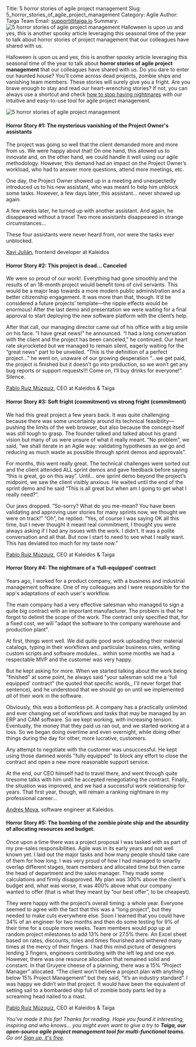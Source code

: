 Title: 5 horror stories of agile project management
Slug: 5_horror_stories_of_agile_project_management
Category: Agile
Author: Taiga Team
Email: support@taiga.io
Summary: ![5 horror stories of agile project management](/images/2021-10-27_5_horror_stories_of_agile_project_management/2021-10-27_5_horror_stories_of_agile_project_management.png) Halloween is upon us and yes, this is another spooky article leveraging this seasonal time of the year to talk about horror stories of project management that our colleagues have shared with us.  


Halloween is upon us and yes, this is another spooky article leveraging this seasonal time of the year to talk about **horror stories of agile project management** that our colleagues have shared with us. 
Do you dare to enter our haunted house? You’ll come across dead projects, zombie ships and vanishing team members. These stories will surely give you a fright. Are you brave enough to stay and read our heart-wrenching stories? If not, you can always use a shortcut and check [how to stop having nightmares](https://www.taiga.io/easyagile) with our intuitive and easy-to-use tool for agile project management. 

 
![5 horror stories of agile project management](/images/2021-10-27_5_horror_stories_of_agile_project_management/2021-10-27_5_horror_stories_of_agile_project_management.png)


#### **Horror Story #1: The mysterious vanishing of the Project Owner's assistants**
The project was going so well that the client demanded more and more from us. We were happy about that! On one hand, this allowed us to innovate and, on the other hand, we could handle it well using our agile methodology. However, this demand had an impact on the Project Owner’s workload, who had to answer more questions, attend more meetings, etc.

One day, the Project Owner showed up in a meeting and unexpectedly introduced us to his new assistant, who was meant to help him unblock some tasks. However, a few days later, this assistant... never showed up again.

A few weeks later, he turned up with another assistant. And again, he disappeared without a trace!
Two more assistants disappeared in strange circumstances...

These four assistants were never heard from, nor were the tasks ever unblocked.

[Xavi Julián](https://kaleidos.net/kaleiders/CC0000), frontend developer at Kaleidos 


#### **Horror Story #2: This project is dead… Canceled**
We were so proud of our work!. Everything had gone smoothly and the results of an 18-month project would benefit tons of civil servants. This would be a major leap towards a more modern public administration and a better citizenship engagement. It was more than that, though. It’d be considered a future projects’ template—the ripple effects would be enormous! After the last demo and presentation we were waiting for a final approval to start deploying the new software platform with the client’s help.

After that call, our managing director came out of his office with a big smile on his face. “I have great news!” he announced. “I had a long conversation with the client and the project has been canceled,” he continued. Our heart rate skyrocketed but we managed to remain silent, eagerly waiting for the “great news” part to be unveiled. “This is the definition of a perfect project...” he went on, unaware of our growing desperation “...we get paid, the project is finished but it doesn’t go into production, so we won’t get any bug reports or support requests!!! Come on, I’ll buy drinks for everyone!”. Silence.

[Pablo Ruiz Múzquiz](https://kaleidos.net/kaleiders/761CEC), CEO at Kaleidos & Taiga 


#### **Horror Story #3: Soft fright (commitment) vs strong fright (commitment)**
We had this great project a few years back. It was quite challenging because there was some uncertainty around its technical feasibility—pushing the limits of the web browser, but also because the concept itself was still tough to grasp. The founder talked and talked about his grand vision but many of us were unsure of what it really meant. “No problem”, we said, “we shall iterate in an Agile way: validating hypotheses as we go and reducing as much waste as possible through sprint demos and approvals”. 

For months, this went really great. The technical challenges were sorted out and the client attended ALL sprint demos and gave feedback before saying “this is great, go on this way”. Until… one sprint demo beyond the project’s midpoint, we saw the client visibly anxious. He waited until the end of the sprint demo and he said “This is all great but when am I going to get what I really need?”. 

Our jaws dropped. “So-sorry? What do you me-mean? You have been validating and approving user stories for many sprints now, we thought we were on track!” “Oh”, he replied. “Yes, of course I was saying OK all this time, but I never thought it meant real commitment, I thought you were always asking if I had any issues with the work. I didn’t. It was a polite conversation and all that. But now I start to need to see what I really want. This has deviated too much for my taste now.”


[Pablo Ruiz Múzquiz](https://kaleidos.net/kaleiders/761CEC), CEO at Kaleidos & Taiga 


#### **Horror Story #4: The nightmare of a ‘full-equipped’ contract**

Years ago, I worked for a product company, with a business and industrial management software. One of my colleagues and I were responsible for the app's adaptations of each user's workflow. 

The main company had a very effective salesman who managed to sign a quite big contract with an important manufacturer. The problem is that he forgot to delimit the scope of the work. The contract only specified that, for a fixed cost, we will "adapt the software to the company warehouse and production plant".

At first, things went well. We did quite good work uploading their material catalogs, typing in their workflows and particular business rules, writing custom scripts and software modules... within some months we had a respectable MVP and the customer was very happy.

But he kept asking for more. When we started talking about the work being "finished" at some point, he always said "your salesman sold me a 'full equipped' contract" (he quoted that specific words,, I'll never forget that sentence), and he understood that we should go on until we implemented *all* of their work in the software.

Obviously, this was a bottomless pit. A company has a practically unlimited and ever changing set of workflows and tasks that may be managed by an ERP and CAM software. So we kept working, with increasing tension. Eventually, the money that they paid us ran out, and we started working at a loss. So we began doing overtime and even overnight, while doing other things during the day for other, more lucrative, customers.

Any attempt to negotiate with the customer was unsuccessful. He kept using those damned words "fully equipped" to block any effort to close the contract and open a new more reasonable support service. 

At the end, our CEO himself had to travel there, and went through quite tiresome talks with him until he accepted renegotiating the contract.
Finally, the situation was improved, and we had a successful work relationship for years. 
That first year, though, will remain a ranking nightmare in my professional career... 

[Andrés Moya](https://kaleidos.net/kaleiders/002E33), software engineer at Kaleidos. 


#### **Horror Story #5: The bombing of the zombie pirate ship and the absurdity of allocating resources and budget.**
Once upon a time there was a project proposal I was tasked with as part of my pre-sales responsibilities. Agile was in its early years and not well known yet. I laid out the major tasks and how many people should take care of them for how long. I was very proud of how I had managed to smartly overlap different stages, team members and allocated time but then came the head of department and the sales manager. They made some calculations and firmly disapproved. My plan was 300% above the client's budget and, what was worse, it was 400% above what our company wanted to offer (that is what they meant by “our best offer”, to be cheapest). 

They were happy with the project’s overall timing: a whole year. Everyone seemed to agree with the fact that this was a “long project”, but they needed to make cuts everywhere else. Soon I learned that you could have 34% of an engineer for two months and then do some testing for 9% of their time for a couple more weeks. Team members would pop up at random project milestones to add 13% here or 27.5% there. An Excel sheet based on rates, discounts, roles and times flourished and withered many times at the mercy of their fingers. I had this mind picture of designers lending 3 fingers, engineers contributing with the left leg and one eye. However, there was one resource allocation that remained solid and constant. In that Gruyere cheese of a planning, there was a 15% “Project Manager” allocated. “The client won’t believe a project plan with anything below 15% Project Management” but they said, “it’s an industry standard”.
I was happy we didn’t win that project. It would have been the equivalent of setting sail to a bombarded ship full of zombie body parts led by a screaming head nailed to a mast.

[Pablo Ruiz Múzquiz](https://kaleidos.net/kaleiders/761CEC), CEO at Kaleidos & Taiga 



*You've made it this far! Thanks for reading. Hope you found it interesting, inspiring and who knows... you might even want to give a try to **Taiga, our open-source agile project management tool for multi-functional teams.** Go on! [Sign up, it's free](https://www.taiga.io/trialsignup?hash=f6fa9611a80496b63b12aa088dfbeccb&landing_source=homepage&IP=47.62.83.165&_landing_hash=b192ae461649b7e7d078&_landing_version=dqQNy1W.4XjBO.2AL8o6cG2CgN5Vxjy4).*